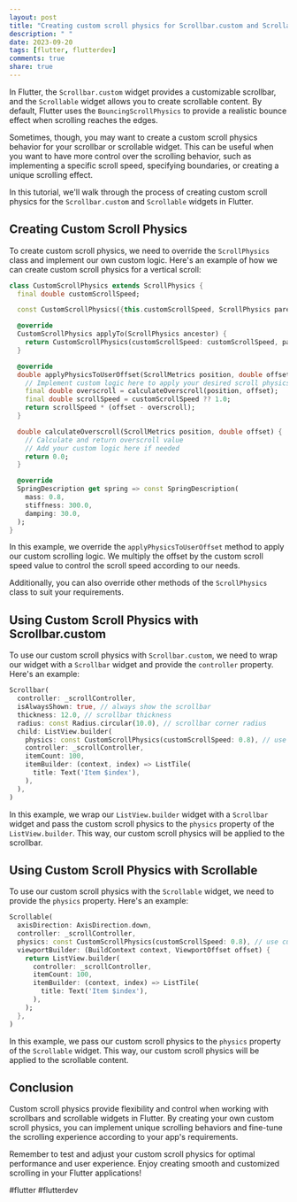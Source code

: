 ```yaml
---
layout: post
title: "Creating custom scroll physics for Scrollbar.custom and Scrollable in Flutter"
description: " "
date: 2023-09-20
tags: [flutter, flutterdev]
comments: true
share: true
---
```


In Flutter, the `Scrollbar.custom` widget provides a customizable scrollbar, and the `Scrollable` widget allows you to create scrollable content. By default, Flutter uses the `BouncingScrollPhysics` to provide a realistic bounce effect when scrolling reaches the edges.

Sometimes, though, you may want to create a custom scroll physics behavior for your scrollbar or scrollable widget. This can be useful when you want to have more control over the scrolling behavior, such as implementing a specific scroll speed, specifying boundaries, or creating a unique scrolling effect.

In this tutorial, we'll walk through the process of creating custom scroll physics for the `Scrollbar.custom` and `Scrollable` widgets in Flutter.

## Creating Custom Scroll Physics

To create custom scroll physics, we need to override the `ScrollPhysics` class and implement our own custom logic. Here's an example of how we can create custom scroll physics for a vertical scroll:

```dart
class CustomScrollPhysics extends ScrollPhysics {
  final double customScrollSpeed;

  const CustomScrollPhysics({this.customScrollSpeed, ScrollPhysics parent}) : super(parent: parent);

  @override
  CustomScrollPhysics applyTo(ScrollPhysics ancestor) {
    return CustomScrollPhysics(customScrollSpeed: customScrollSpeed, parent: buildParent(ancestor));
  }

  @override
  double applyPhysicsToUserOffset(ScrollMetrics position, double offset) {
    // Implement custom logic here to apply your desired scroll physics
    final double overscroll = calculateOverscroll(position, offset);
    final double scrollSpeed = customScrollSpeed ?? 1.0;
    return scrollSpeed * (offset - overscroll);
  }

  double calculateOverscroll(ScrollMetrics position, double offset) {
    // Calculate and return overscroll value
    // Add your custom logic here if needed
    return 0.0;
  }

  @override
  SpringDescription get spring => const SpringDescription(
    mass: 0.8,
    stiffness: 300.0,
    damping: 30.0,
  );
}
```

In this example, we override the `applyPhysicsToUserOffset` method to apply our custom scrolling logic. We multiply the offset by the custom scroll speed value to control the scroll speed according to our needs. 

Additionally, you can also override other methods of the `ScrollPhysics` class to suit your requirements.

## Using Custom Scroll Physics with Scrollbar.custom

To use our custom scroll physics with `Scrollbar.custom`, we need to wrap our widget with a `Scrollbar` widget and provide the `controller` property. Here's an example:

```dart
Scrollbar(
  controller: _scrollController,
  isAlwaysShown: true, // always show the scrollbar
  thickness: 12.0, // scrollbar thickness
  radius: const Radius.circular(10.0), // scrollbar corner radius
  child: ListView.builder(
    physics: const CustomScrollPhysics(customScrollSpeed: 0.8), // use custom scroll physics
    controller: _scrollController,
    itemCount: 100,
    itemBuilder: (context, index) => ListTile(
      title: Text('Item $index'),
    ),
  ),
)
```

In this example, we wrap our `ListView.builder` widget with a `Scrollbar` widget and pass the custom scroll physics to the `physics` property of the `ListView.builder`. This way, our custom scroll physics will be applied to the scrollbar.

## Using Custom Scroll Physics with Scrollable

To use our custom scroll physics with the `Scrollable` widget, we need to provide the `physics` property. Here's an example:

```dart
Scrollable(
  axisDirection: AxisDirection.down,
  controller: _scrollController,
  physics: const CustomScrollPhysics(customScrollSpeed: 0.8), // use custom scroll physics
  viewportBuilder: (BuildContext context, ViewportOffset offset) {
    return ListView.builder(
      controller: _scrollController,
      itemCount: 100,
      itemBuilder: (context, index) => ListTile(
        title: Text('Item $index'),
      ),
    );
  },
)
```

In this example, we pass our custom scroll physics to the `physics` property of the `Scrollable` widget. This way, our custom scroll physics will be applied to the scrollable content.

## Conclusion

Custom scroll physics provide flexibility and control when working with scrollbars and scrollable widgets in Flutter. By creating your own custom scroll physics, you can implement unique scrolling behaviors and fine-tune the scrolling experience according to your app's requirements.

Remember to test and adjust your custom scroll physics for optimal performance and user experience. Enjoy creating smooth and customized scrolling in your Flutter applications!

#flutter #flutterdev